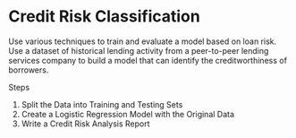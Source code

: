 # Credit Risk Classification

Use various techniques to train and evaluate a model based on loan risk. 
Use a dataset of historical lending activity from a peer-to-peer lending services company to build a model that can identify the creditworthiness of borrowers.

Steps
1. Split the Data into Training and Testing Sets
2. Create a Logistic Regression Model with the Original Data
3. Write a Credit Risk Analysis Report
